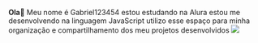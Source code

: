 **Ola**👋
Meu nome é Gabriel123454
estou estudando na Alura
estou me desenvolvendo na linguagem JavaScript
utilizo esse espaço para minha organização e compartilhamento dos meu projetos desenvolvidos
![](https://media1.tenor.com/m/LO5LF4ge6jgAAAAC/teq-ultimate-gohan-teen-gohan.gif)

